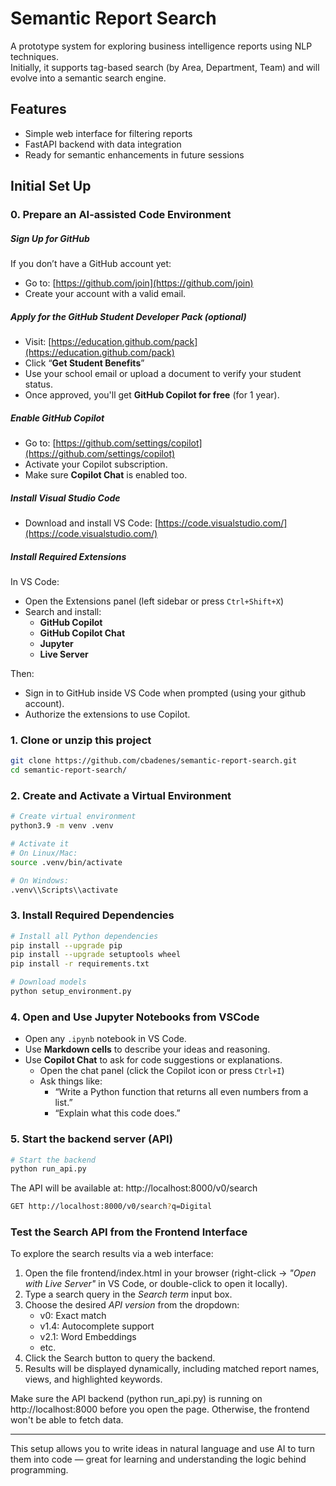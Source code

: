 # Semantic Report Search

A prototype system for exploring business intelligence reports using NLP techniques.  
Initially, it supports tag-based search (by Area, Department, Team) and will evolve into a semantic search engine.

## Features
- Simple web interface for filtering reports
- FastAPI backend with data integration
- Ready for semantic enhancements in future sessions

## Initial Set Up

### 0. Prepare an AI-assisted Code Environment 

##### Sign Up for GitHub

If you don’t have a GitHub account yet:

- Go to: [https://github.com/join](https://github.com/join)
- Create your account with a valid email.

##### Apply for the GitHub Student Developer Pack (optional)

- Visit: [https://education.github.com/pack](https://education.github.com/pack)
- Click “**Get Student Benefits**”
- Use your school email or upload a document to verify your student status.
- Once approved, you'll get **GitHub Copilot for free** (for 1 year).

##### Enable GitHub Copilot

- Go to: [https://github.com/settings/copilot](https://github.com/settings/copilot)
- Activate your Copilot subscription.
- Make sure **Copilot Chat** is enabled too.

##### Install Visual Studio Code

- Download and install VS Code: [https://code.visualstudio.com/](https://code.visualstudio.com/)

##### Install Required Extensions

In VS Code:
- Open the Extensions panel (left sidebar or press `Ctrl+Shift+X`)
- Search and install:
  - **GitHub Copilot**
  - **GitHub Copilot Chat**
  - **Jupyter**
  - **Live Server**

Then:
- Sign in to GitHub inside VS Code when prompted (using your github account).
- Authorize the extensions to use Copilot.


### 1. Clone or unzip this project

```bash
git clone https://github.com/cbadenes/semantic-report-search.git
cd semantic-report-search/
```

### 2. Create and Activate a Virtual Environment

```bash
# Create virtual environment
python3.9 -m venv .venv

# Activate it
# On Linux/Mac:
source .venv/bin/activate

# On Windows:
.venv\\Scripts\\activate
```


### 3. Install Required Dependencies
```bash
# Install all Python dependencies
pip install --upgrade pip
pip install --upgrade setuptools wheel
pip install -r requirements.txt

# Download models
python setup_environment.py
```

### 4. Open and Use Jupyter Notebooks from VSCode

- Open any `.ipynb` notebook in VS Code.
- Use **Markdown cells** to describe your ideas and reasoning.
- Use **Copilot Chat** to ask for code suggestions or explanations.
  - Open the chat panel (click the Copilot icon or press `Ctrl+I`)
  - Ask things like:
    - “Write a Python function that returns all even numbers from a list.”
    - “Explain what this code does.”

### 5. Start the backend server (API)

```bash
# Start the backend
python run_api.py
```
The API will be available at: http://localhost:8000/v0/search

```bash
GET http://localhost:8000/v0/search?q=Digital
```

### Test the Search API from the Frontend Interface

To explore the search results via a web interface:

1. Open the file frontend/index.html in your browser (right-click → *"Open with Live Server"* in VS Code, or double-click to open it locally).
2. Type a search query in the *Search term* input box.
3. Choose the desired *API version* from the dropdown:
    - v0: Exact match
    - v1.4: Autocomplete support
    - v2.1: Word Embeddings
    - etc.
4. Click the Search button to query the backend.
5. Results will be displayed dynamically, including matched report names, views, and highlighted keywords.


Make sure the API backend (python run_api.py) is running on http://localhost:8000 before you open the page.
Otherwise, the frontend won't be able to fetch data.

---

This setup allows you to write ideas in natural language and use AI to turn them into code — great for learning and understanding the logic behind programming.
